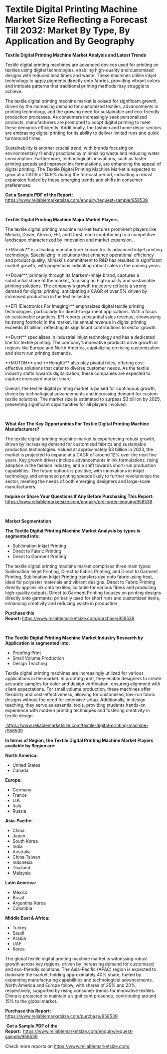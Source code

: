 <p><h1>Textile Digital Printing Machine Market Size Reflecting a Forecast Till 2032: Market By Type, By Application and By Geography</h1></p><p><strong>Textile Digital Printing Machine Market Analysis and Latest Trends</strong></p>
<p><p>Textile digital printing machines are advanced devices used for printing on textiles using digital technologies, enabling high-quality and customized designs with reduced lead times and waste. These machines utilize inkjet technology to apply pigments directly onto fabrics, providing vibrant colors and intricate patterns that traditional printing methods may struggle to achieve. </p><p>The textile digital printing machine market is poised for significant growth, driven by the increasing demand for customized textiles, advancements in printing technology, and the growing need for sustainable and eco-friendly production processes. As consumers increasingly seek personalized products, manufacturers are prompted to adopt digital printing to meet these demands efficiently. Additionally, the fashion and home décor sectors are embracing digital printing for its ability to deliver limited runs and quick turnaround times.</p><p>Sustainability is another crucial trend, with brands focusing on environmentally friendly practices by minimizing waste and reducing water consumption. Furthermore, technological innovations, such as faster printing speeds and improved ink formulations, are enhancing the appeal of digital printing. The Textile Digital Printing Machine Market is expected to grow at a CAGR of 14.9% during the forecast period, indicating a robust expansion fueled by these emerging trends and shifts in consumer preferences.</p></p>
<p><strong>Get a Sample PDF of the Report:&nbsp;</strong> <a href="https://www.reliablemarketsize.com/enquiry/request-sample/958539?utm_campaign=2005&utm_medium=2&utm_source=Github&utm_content=ia&utm_term=21022025&utm_id=textile-digital-printing-machine">https://www.reliablemarketsize.com/enquiry/request-sample/958539</a></p>
<p>&nbsp;</p>
<p><strong>Textile Digital Printing Machine Major Market Players</strong></p>
<p><p>The textile digital printing machine market features prominent players like Mimaki, Dover, Atexco, EFI, and Durst, each contributing to a competitive landscape characterized by innovation and market expansion.</p><p>**Mimaki** is a leading manufacturer known for its advanced inkjet printing technology. Specializing in solutions that enhance operational efficiency and product quality, Mimaki's commitment to R&D has resulted in significant market growth, with projections indicating robust sales in the coming years.</p><p>**Dover**, primarily through its Markem-Imaje brand, captures a substantial share of the market, focusing on high-quality and sustainable printing solutions. The company's growth trajectory reflects a strong demand for digital printing, anticipating a CAGR of over 5% driven by increased production in the textile sector.</p><p>**EFI (Electronics For Imaging)** emphasizes digital textile printing technologies, particularly for direct-to-garment applications. With a focus on sustainable practices, EFI reports substantial sales revenue, showcasing its strong foothold in the market. Its annual revenue in digital printing exceeds $1 billion, reflecting its significant contributions to sector growth.</p><p>**Durst** specializes in industrial inkjet technology and has a dedicated line for textile printing. The company’s innovative products drive growth in regions like Europe and North America, capitalizing on rising customization and short-run printing demands.</p><p>**MUTOH** and **HongKe** also play pivotal roles, offering cost-effective solutions that cater to diverse customer needs. As the textile industry shifts towards digitalization, these companies are expected to capture increased market share.</p><p>Overall, the textile digital printing market is poised for continuous growth, driven by technological advancements and increasing demand for custom textile solutions. The market size is estimated to surpass $3 billion by 2025, presenting significant opportunities for all players involved.</p></p>
<p>&nbsp;</p>
<p><strong>What Are The Key Opportunities For Textile Digital Printing Machine Manufacturers?</strong></p>
<p><p>The textile digital printing machine market is experiencing robust growth, driven by increasing demand for customized fabrics and sustainable production technologies. Valued at approximately $3 billion in 2023, the market is projected to expand at a CAGR of around 12% over the next five years. Key growth drivers include advancements in ink formulations, rising adoption in the fashion industry, and a shift towards short-run production capabilities. The future outlook is positive, with innovations in inkjet technology and enhanced printing speeds likely to further revolutionize the sector, meeting the needs of both emerging designers and large-scale manufacturers.</p></p>
<p><strong>Inquire or Share Your Questions If Any Before Purchasing This Report:</strong> <a href="https://www.reliablemarketsize.com/enquiry/pre-order-enquiry/958539?utm_campaign=2005&utm_medium=2&utm_source=Github&utm_content=ia&utm_term=21022025&utm_id=textile-digital-printing-machine">https://www.reliablemarketsize.com/enquiry/pre-order-enquiry/958539</a></p>
<p>&nbsp;</p>
<p><strong>Market Segmentation</strong></p>
<p><strong>The Textile Digital Printing Machine Market Analysis by types is segmented into:</strong></p>
<p><ul><li>Sublimation Inkjet Printing</li><li>Direct to Fabric Printing</li><li>Direct to Garment Printing</li></ul></p>
<p><p>The textile digital printing machine market comprises three main types: Sublimation Inkjet Printing, Direct to Fabric Printing, and Direct to Garment Printing. Sublimation Inkjet Printing transfers dye onto fabric using heat, ideal for polyester materials and vibrant designs. Direct to Fabric Printing directly applies ink onto textiles, suitable for various fibers and producing high-quality outputs. Direct to Garment Printing focuses on printing designs directly onto garments, primarily used for short runs and customized items, enhancing creativity and reducing waste in production.</p></p>
<p><strong>Purchase this Report:&nbsp;</strong><a href="https://www.reliablemarketsize.com/purchase/958539?utm_campaign=2005&utm_medium=2&utm_source=Github&utm_content=ia&utm_term=21022025&utm_id=textile-digital-printing-machine">https://www.reliablemarketsize.com/purchase/958539</a></p>
<p>&nbsp;</p>
<p><strong>The Textile Digital Printing Machine Market Industry Research by Application is segmented into:</strong></p>
<p><ul><li>Proofing Print</li><li>Small Volume Production</li><li>Design Teaching</li></ul></p>
<p><p>Textile digital printing machines are increasingly utilized for various applications in the market. In proofing print, they enable designers to create accurate samples for color and design verification, ensuring alignment with client expectations. For small volume production, these machines offer flexibility and cost-effectiveness, allowing for customized, low-run fabric designs without the need for extensive setup. Additionally, in design teaching, they serve as essential tools, providing students hands-on experience with modern printing techniques and fostering creativity in textile design.</p></p>
<p><a href="https://www.reliablemarketsize.com/textile-digital-printing-machine-r958539?utm_campaign=2005&utm_medium=2&utm_source=Github&utm_content=ia&utm_term=21022025&utm_id=textile-digital-printing-machine">&nbsp;https://www.reliablemarketsize.com/textile-digital-printing-machine-r958539</a></p>
<p><strong>In terms of Region, the Textile Digital Printing Machine Market Players available by Region are:</strong></p>
<p>
    <p> <strong> North America: </strong>
        <ul>
            <li>United States</li>
            <li>Canada</li>
        </ul>
        </p> 
    <p> <strong> Europe: </strong>
        <ul>
            <li>Germany</li>
            <li>France</li>
            <li>U.K.</li>
            <li>Italy</li>
            <li>Russia</li>
        </ul>
        </p> 
    <p> <strong> Asia-Pacific: </strong>
        <ul>
            <li>China</li>
            <li>Japan</li>
            <li>South Korea</li>
            <li>India</li>
            <li>Australia</li>
            <li>China Taiwan</li>
            <li>Indonesia</li>
            <li>Thailand</li>
            <li>Malaysia</li>
        </ul>
        </p> 
    <p> <strong> Latin America: </strong>
        <ul>
            <li>Mexico</li>
            <li>Brazil</li>
            <li>Argentina Korea</li>
            <li>Colombia</li>
        </ul>
        </p> 
    <p> <strong> Middle East & Africa: </strong>
        <ul>
            <li>Turkey</li>
            <li>Saudi</li>
            <li>Arabia</li>
            <li>UAE</li>
            <li>Korea</li>
        </ul>
    </p>
    </p>
<p><p>The global textile digital printing machine market is witnessing robust growth across key regions, driven by increasing demand for customized and eco-friendly solutions. The Asia-Pacific (APAC) region is expected to dominate the market, holding approximately 40% share, fueled by expanding manufacturing capabilities and technological advancements. North America and Europe follow, with shares of 25% and 20%, respectively, supported by rising consumer trends for innovative textiles. China is projected to maintain a significant presence, contributing around 15% to the global market.</p></p>
<p><strong>Purchase this Report: </strong><a href="https://www.reliablemarketsize.com/purchase/958539?utm_campaign=2005&utm_medium=2&utm_source=Github&utm_content=ia&utm_term=21022025&utm_id=textile-digital-printing-machine">https://www.reliablemarketsize.com/purchase/958539</a></p>
<p>&nbsp;<strong>Get a Sample PDF of the Report:&nbsp;&nbsp;</strong><a href="https://www.reliablemarketsize.com/enquiry/request-sample/958539?utm_campaign=2005&utm_medium=2&utm_source=Github&utm_content=ia&utm_term=21022025&utm_id=textile-digital-printing-machine">https://www.reliablemarketsize.com/enquiry/request-sample/958539</a></p>
<p><strong></strong></p>
<p>Check more reports on <a href="https://www.reliablemarketsize.com/?utm_campaign=2005&utm_medium=2&utm_source=Github&utm_content=ia&utm_term=21022025&utm_id=textile-digital-printing-machine">https://www.reliablemarketsize.com/</a></p>